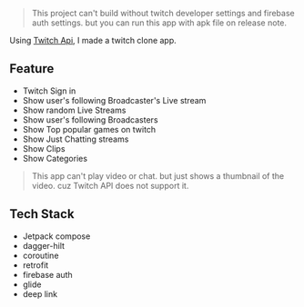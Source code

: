 > This project can't build without twitch developer settings and firebase auth settings. but you can run this app with apk file on release note.

Using [Twitch Api](https://dev.twitch.tv/docs/api/), I made a twitch clone app.

## Feature
- Twitch Sign in
- Show user's following Broadcaster's Live stream
- Show random Live Streams
- Show user's following Broadcasters
- Show Top popular games on twitch
- Show Just Chatting streams
- Show Clips
- Show Categories

> This app can't play video or chat. but just shows a thumbnail of the video. cuz Twitch API does not support it.

## Tech Stack
- Jetpack compose
- dagger-hilt
- coroutine
- retrofit
- firebase auth
- glide
- deep link

